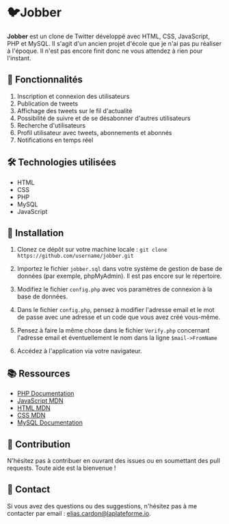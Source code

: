 # 🐦Jobber

**Jobber** est un clone de Twitter développé avec HTML, CSS, JavaScript, PHP et MySQL. Il s'agit d'un ancien projet
d'école que je n'ai pas pu réaliser à l'époque. Il n'est pas encore finit donc ne vous attendez à rien pour l'instant.

## 🌟 Fonctionnalités

1. Inscription et connexion des utilisateurs
2. Publication de tweets
3. Affichage des tweets sur le fil d'actualité
4. Possibilité de suivre et de se désabonner d'autres utilisateurs
5. Recherche d'utilisateurs
6. Profil utilisateur avec tweets, abonnements et abonnés
7. Notifications en temps réel

## 🛠️ Technologies utilisées

- HTML
- CSS
- PHP
- MySQL
- JavaScript

## 🔧 Installation

1. Clonez ce dépôt sur votre machine locale :
   ``git clone https://github.com/username/jobber.git``

2. Importez le fichier `jobber.sql` dans votre système de gestion de base de données (par exemple, phpMyAdmin). Il est pas encore sur le répertoire.

3. Modifiez le fichier `config.php` avec vos paramètres de connexion à la base de données.

4. Dans le fichier `config.php`, pensez à modifier l'adresse email et le mot de passe avec une adresse et un code que vous avez créé vous-même.

5. Pensez à faire la même chose dans le fichier `Verify.php` concernant l'adresse email et éventuellement le nom dans la ligne `$mail->FromName`

6. Accédez à l'application via votre navigateur.

## 📚 Ressources

- [PHP Documentation](https://www.php.net/docs.php)
- [JavaScript MDN](https://developer.mozilla.org/fr/docs/Web/JavaScript)
- [HTML MDN](https://developer.mozilla.org/fr/docs/Web/HTML)
- [CSS MDN](https://developer.mozilla.org/fr/docs/Web/CSS)
- [MySQL Documentation](https://dev.mysql.com/doc/)

## 🤝 Contribution

N'hésitez pas à contribuer en ouvrant des issues ou en soumettant des pull requests. Toute aide est la bienvenue !

## 💬 Contact

Si vous avez des questions ou des suggestions, n'hésitez pas à me contacter par email :
elias.cardon@laplateforme.io.
